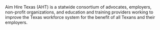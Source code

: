 Aim Hire Texas (AHT) is a statwide consortium of advocates, employers, non-profit organizations, and education and training providers working to improve the Texas workforce system for the benefit of all Texans and their employers.